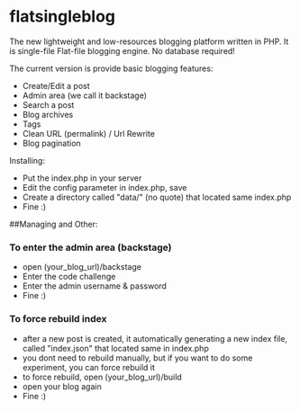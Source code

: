 # flatsingleblog
The new lightweight and low-resources blogging platform written in PHP. It is single-file Flat-file blogging engine. No database required!

The current version is provide basic blogging features:
* Create/Edit a post
* Admin area (we call it backstage)
* Search a post
* Blog archives
* Tags
* Clean URL (permalink) / Url Rewrite
* Blog pagination

Installing:
* Put the index.php in your server
* Edit the config parameter in index.php, save
* Create a directory called "data/" (no quote) that located same index.php
* Fine :)

##Managing and Other:

### To enter the admin area (backstage)
* open (your_blog_url)/backstage
* Enter the code challenge
* Enter the admin username & password
* Fine :)

### To force rebuild index
* after a new post is created, it automatically generating a new index file, called "index.json" that located same in index.php
* you dont need to rebuild manually, but if you want to do some experiment, you can force rebuild it
* to force rebuild, open (your_blog_url)/build
* open your blog again
* Fine :)
